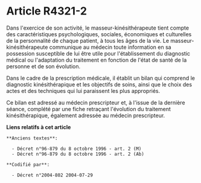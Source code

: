 # Article R4321-2

Dans l'exercice de son activité, le masseur-kinésithérapeute tient compte des caractéristiques psychologiques, sociales,
économiques et culturelles de la personnalité de chaque patient, à tous les âges de la vie. Le masseur-kinésithérapeute
communique au médecin toute information en sa possession susceptible de lui être utile pour l'établissement du diagnostic
médical ou l'adaptation du traitement en fonction de l'état de santé de la personne et de son évolution.

Dans le cadre de la prescription médicale, il établit un bilan qui comprend le diagnostic kinésithérapique et les objectifs
de soins, ainsi que le choix des actes et des techniques qui lui paraissent les plus appropriés.

Ce bilan est adressé au médecin prescripteur et, à l'issue de la dernière séance, complété par une fiche retraçant
l'évolution du traitement kinésithérapique, également adressée au médecin prescripteur.

**Liens relatifs à cet article**

	**Anciens textes**:

	  - Décret n°96-879 du 8 octobre 1996 - art. 2 (M)
	  - Décret n°96-879 du 8 octobre 1996 - art. 2 (Ab)

	**Codifié par**:

	  - Décret n°2004-802 2004-07-29
